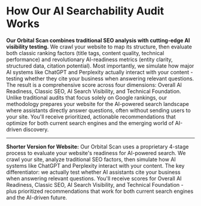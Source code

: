 # How Our AI Searchability Audit Works

**Our Orbital Scan combines traditional SEO analysis with cutting-edge AI visibility testing.** We crawl your website to map its structure, then evaluate both classic ranking factors (title tags, content quality, technical performance) and revolutionary AI-readiness metrics (entity clarity, structured data, citation potential). Most importantly, we simulate how major AI systems like ChatGPT and Perplexity actually interact with your content - testing whether they cite your business when answering relevant questions. The result is a comprehensive score across four dimensions: Overall AI Readiness, Classic SEO, AI Search Visibility, and Technical Foundation. Unlike traditional audits that focus solely on Google rankings, our methodology prepares your website for the AI-powered search landscape where assistants directly answer questions, often without sending users to your site. You'll receive prioritized, actionable recommendations that optimize for both current search engines and the emerging world of AI-driven discovery.

---

**Shorter Version for Website:**
Our Orbital Scan uses a proprietary 4-stage process to evaluate your website's readiness for AI-powered search. We crawl your site, analyze traditional SEO factors, then simulate how AI systems like ChatGPT and Perplexity interact with your content. The key differentiator: we actually test whether AI assistants cite your business when answering relevant questions. You'll receive scores for Overall AI Readiness, Classic SEO, AI Search Visibility, and Technical Foundation - plus prioritized recommendations that work for both current search engines and the AI-driven future.